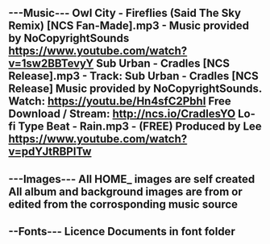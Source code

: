 ---Music---
Owl City - Fireflies (Said The Sky Remix) [NCS Fan-Made].mp3 - Music provided by NoCopyrightSounds https://www.youtube.com/watch?v=1sw2BBTevyY
Sub Urban - Cradles [NCS Release].mp3 - Track: Sub Urban - Cradles [NCS Release] Music provided by NoCopyrightSounds. Watch: https://youtu.be/Hn4sfC2PbhI Free Download / Stream: http://ncs.io/CradlesYO
Lo-fi Type Beat - Rain.mp3 - (FREE) Produced by Lee https://www.youtube.com/watch?v=pdYJtRBPlTw
------

---Images---
All HOME_ images are self created
All album and background images are from or edited from the corrosponding music source
------

--Fonts---
Licence Documents in font folder
------
